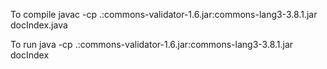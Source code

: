 To compile
javac -cp .:commons-validator-1.6.jar:commons-lang3-3.8.1.jar docIndex.java

To run
java -cp .:commons-validator-1.6.jar:commons-lang3-3.8.1.jar docIndex
